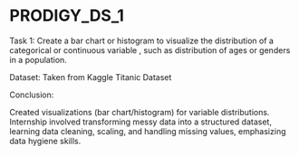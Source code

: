 # PRODIGY_DS_1

Task 1: Create a bar chart or histogram to visualize the distribution of a categorical or continuous variable , such as distribution of ages or genders in a population.

Dataset: Taken from Kaggle Titanic Dataset

Conclusion:

Created visualizations (bar chart/histogram) for variable distributions. Internship involved transforming messy data into a structured dataset, learning data cleaning, scaling, and handling missing values, emphasizing data hygiene skills.
